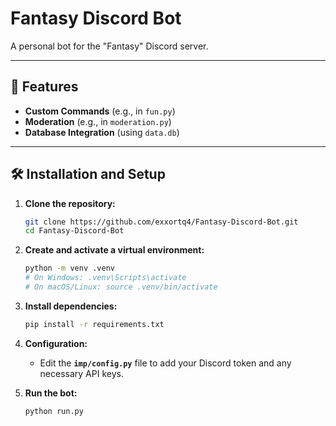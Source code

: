 # Fantasy Discord Bot

A personal bot for the "Fantasy" Discord server.

---

## 🚀 Features

* **Custom Commands** (e.g., in `fun.py`)
* **Moderation** (e.g., in `moderation.py`)
* **Database Integration** (using `data.db`)

---

## 🛠️ Installation and Setup

1.  **Clone the repository:**
    ```bash
    git clone https://github.com/exxortq4/Fantasy-Discord-Bot.git
    cd Fantasy-Discord-Bot
    ```

2.  **Create and activate a virtual environment:**
    ```bash
    python -m venv .venv
    # On Windows: .venv\Scripts\activate
    # On macOS/Linux: source .venv/bin/activate
    ```

3.  **Install dependencies:**
    ```bash
    pip install -r requirements.txt
    ```

4.  **Configuration:**
    * Edit the **`imp/config.py`** file to add your Discord token and any necessary API keys.

5.  **Run the bot:**
    ```bash
    python run.py
    ```
